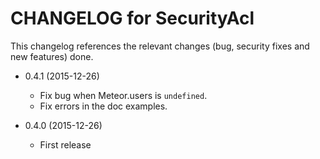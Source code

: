 CHANGELOG for SecurityAcl
=========================

This changelog references the relevant changes (bug, security fixes and new features) done.

* 0.4.1 (2015-12-26)

  * Fix bug when Meteor.users is `undefined`.
  * Fix errors in the doc examples.

* 0.4.0 (2015-12-26)

  * First release
